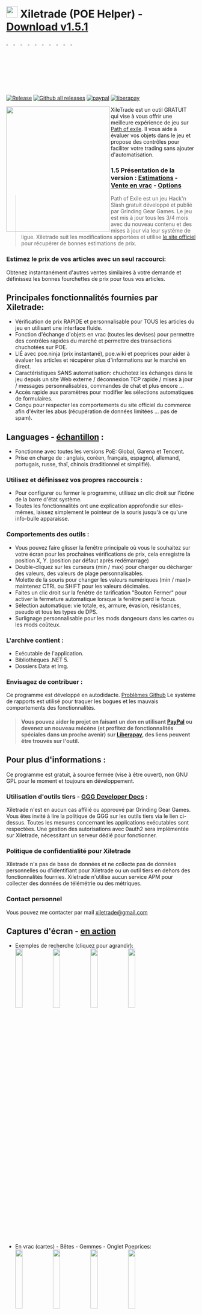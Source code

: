 # <img src="https://i.imgur.com/dhWQgtY.png" width="30" height="30"> Xiletrade (POE Helper) - [Download v1.5.1](https://github.com/maxensas/xiletrade/releases/download/1.5.1/Xiletrade_win-x64.rar)  

[<img width="3%" height="3%" src="https://user-images.githubusercontent.com/62154281/104107842-feae5080-52bf-11eb-8e8f-d8827f1f0334.png">](https://github.com/maxensas/xiletrade)
[<img width="3%" height="3%" src="https://user-images.githubusercontent.com/62154281/104107838-fd7d2380-52bf-11eb-8d47-f949fd7a3b58.png">](https://github.com/maxensas/xiletrade/blob/master/readme/README.kr.md)
[<img width="3%" height="3%" src="https://user-images.githubusercontent.com/62154281/104107835-fd7d2380-52bf-11eb-8e08-614b2610eca4.png">](https://github.com/maxensas/xiletrade/blob/master/readme/README.fr.md)
[<img width="3%" height="3%" src="https://user-images.githubusercontent.com/62154281/104107839-fe15ba00-52bf-11eb-807e-25088a595f33.png">](https://github.com/maxensas/xiletrade/blob/master/readme/README.es.md)
[<img width="3%" height="3%" src="https://user-images.githubusercontent.com/62154281/104107836-fd7d2380-52bf-11eb-8ba2-bcdc04dab8b9.png">](https://github.com/maxensas/xiletrade/blob/master/readme/README.de.md)
[<img width="3%" height="3%" src="https://user-images.githubusercontent.com/62154281/104107833-fce48d00-52bf-11eb-896a-c5671965cb51.png">](https://github.com/maxensas/xiletrade/blob/master/readme/README.pt.md)
[<img width="3%" height="3%" src="https://user-images.githubusercontent.com/62154281/104107837-fd7d2380-52bf-11eb-8df0-091c9d9cc05a.png">](https://github.com/maxensas/xiletrade/blob/master/readme/README.ru.md)
[<img width="3%" height="3%" src="https://user-images.githubusercontent.com/62154281/104107841-feae5080-52bf-11eb-8ca7-1f402cbf6e5e.png">](https://github.com/maxensas/xiletrade/blob/master/readme/README.th.md)
[<img width="3%" height="3%" src="https://user-images.githubusercontent.com/62154281/104107840-fe15ba00-52bf-11eb-939e-d98bba60877d.png">](https://github.com/maxensas/xiletrade/blob/master/readme/README.tw.md)
[<img width="3%" height="3%" src="https://user-images.githubusercontent.com/62154281/104107834-fce48d00-52bf-11eb-8902-02d5a6d457c8.png">](https://github.com/maxensas/xiletrade/blob/master/readme/README.cn.md)<br>  
[![Release](https://img.shields.io/github/release/maxensas/xiletrade.svg)](https://github.com/maxensas/xiletrade/releases/) 
[![Github all releases](https://img.shields.io/github/downloads/maxensas/xiletrade/total.svg)](https://GitHub.com/maxensas/xiletrade/releases/) [![paypal](https://img.shields.io/badge/Donate-Paypal-blue.svg)](https://www.paypal.com/donate/?hosted_button_id=48ZSB3UMNAU6J) [![liberapay](https://img.shields.io/liberapay/patrons/Xiletrade.svg?logo=liberapay)](https://fr.liberapay.com/Xiletrade/donate) 

<img align="left" width="275" height="332" src="https://user-images.githubusercontent.com/62154281/120821993-3dd28c00-c556-11eb-95ae-515e6a3399c4.png">

XileTrade est un outil GRATUIT qui vise à vous offrir une meilleure expérience de jeu sur [Path of exile](https://fr.pathofexile.com/). Il vous aide à évaluer vos objets dans le jeu et propose des contrôles pour faciliter votre trading sans ajouter d'automatisation.
### 1.5 Présentation de la version : [Estimations](https://youtu.be/4mP3uOsr8oc) - [Vente en vrac](https://youtu.be/6yuLZXTho-A) - [Options](https://youtu.be/libdIjrNM-8 )<br>
> Path of Exile est un jeu Hack'n Slash gratuit développé et publié par Grinding Gear Games. Le jeu est mis à jour tous les 3/4 mois avec du nouveau contenu et des mises à jour via leur système de ligue.
> Xiletrade suit les modifications apportées et utilise [le site officiel](https://fr.pathofexile.com/trade/search/) pour récupérer de bonnes estimations de prix.

### Estimez le prix de vos articles avec un seul raccourci:
Obtenez instantanément d'autres ventes similaires à votre demande et définissez les bonnes fourchettes de prix pour tous vos articles.

## Principales fonctionnalités fournies par Xiletrade:
* Vérification de prix RAPIDE et personnalisable pour TOUS les articles du jeu en utilisant une interface fluide.
* Fonction d'échange d'objets en vrac (toutes les devises) pour permettre des contrôles rapides du marché et permettre des transactions chuchotées sur POE.
* LIÉ avec poe.ninja (prix instantané), poe.wiki et poeprices pour aider à évaluer les articles et récupérer plus d'informations sur le marché en direct.
* Caractéristiques SANS automatisation: chuchotez les échanges dans le jeu depuis un site Web externe / déconnexion TCP rapide / mises à jour / messages personnalisables, commandes de chat et plus encore ...
* Accès rapide aux paramètres pour modifier les sélections automatiques de formulaires.
* Conçu pour respecter les comportements du site officiel du commerce afin d'éviter les abus (récupération de données limitées ... pas de spam).

## Languages - [échantillon](https://github.com/maxensas/xiletrade/blob/master/LANGUAGES.md) :
* Fonctionne avec toutes les versions PoE: Global, Garena et Tencent.
* Prise en charge de : anglais, coréen, français, espagnol, allemand, portugais, russe, thaï, chinois (traditionnel et simplifié).

### Utilisez et définissez vos propres raccourcis :
* Pour configurer ou fermer le programme, utilisez un clic droit sur l'icône de la barre d'état système.
* Toutes les fonctionnalités ont une explication approfondie sur elles-mêmes, laissez simplement le pointeur de la souris jusqu'à ce qu'une info-bulle apparaisse.

### Comportements des outils :
* Vous pouvez faire glisser la fenêtre principale où vous le souhaitez sur votre écran pour les prochaines vérifications de prix, cela enregistre la position X, Y. (position par défaut après redémarrage)
* Double-cliquez sur les curseurs (min / max) pour charger ou décharger des valeurs, des valeurs de plage personnalisables.
* Molette de la souris pour changer les valeurs numériques (min / max)> maintenez CTRL ou SHIFT pour les valeurs décimales.
* Faites un clic droit sur la fenêtre de tarification "Bouton Fermer" pour activer la fermeture automatique lorsque la fenêtre perd le focus.
* Sélection automatique: vie totale, es, armure, évasion, résistances, pseudo et tous les types de DPS.
* Surlignage personnalisable pour les mods dangeours dans les cartes ou les mods coûteux.

### L'archive contient :
* Exécutable de l'application.
* Bibliothèques .NET 5.
* Dossiers Data et Img.

### Envisagez de contribuer :
Ce programme est développé en autodidacte. [Problèmes Github](https://github.com/maxensas/xiletrade/issues) Le système de rapports est utilisé pour traquer les bogues et les mauvais comportements des fonctionnalités.
> #### Vous pouvez aider le projet en faisant un don en utilisant [PayPal](https://www.paypal.com/donate/?hosted_button_id=48ZSB3UMNAU6J) ou devenez un nouveau mécène (et profitez de fonctionnalités spéciales dans un proche avenir) sur [Liberapay](https://fr.liberapay.com/Xiletrade/), des liens peuvent être trouvés sur l'outil.

## Pour plus d'informations :
Ce programme est gratuit, à source fermée (vise à être ouvert), non GNU GPL pour le moment et toujours en développement.

### Utilisation d'outils tiers - [GGG Developer Docs](https://www.pathofexile.com/developer/docs/index#policy) :
Xiletrade n'est en aucun cas affilié ou approuvé par Grinding Gear Games.<br>
Vous êtes invité à lire la politique de GGG sur les outils tiers via le lien ci-dessus. Toutes les mesures concernant les applications exécutables sont respectées. Une gestion des autorisations avec 0auth2 sera implémentée sur Xiletrade, nécessitant un serveur dédié pour fonctionner.<br> 

### Politique de confidentialité pour Xiletrade
Xiletrade n'a pas de base de données et ne collecte pas de données personnelles ou d'identifiant pour Xiletrade ou un outil tiers en dehors des fonctionnalités fournies.
Xiletrade n'utilise aucun service APM pour collecter des données de télémétrie ou des métriques.

### Contact personnel
Vous pouvez me contacter par mail xiletrade@gmail.com

## Captures d'écran - [en action](https://github.com/maxensas/xiletrade/blob/master/SCREENSHOTS.md)
* Exemples de recherche (cliquez pour agrandir):  
<img src="https://user-images.githubusercontent.com/62154281/104071582-bfbdc380-5209-11eb-8702-e0488e2deb29.png" width="20%" height="20%"> <img src="https://user-images.githubusercontent.com/62154281/104071669-e8de5400-5209-11eb-8b78-b11148e33ce1.png" width="20%" height="20%"> <img src="https://user-images.githubusercontent.com/62154281/104071722-06132280-520a-11eb-94cf-6dc8a7fc357f.png" width="20%" height="20%"> <img src="https://user-images.githubusercontent.com/62154281/104071773-22af5a80-520a-11eb-8f64-2d44d4267db0.png" width="20%" height="20%">
* En vrac (cartes) - Bêtes - Gemmes - Onglet Poeprices:  
<img src="https://user-images.githubusercontent.com/62154281/104072417-79696400-520b-11eb-884b-4c2ab9687aa1.png" width="20%" height="20%"> <img src="https://user-images.githubusercontent.com/62154281/104072476-9b62e680-520b-11eb-834b-e8ca43e32f3c.png" width="20%" height="20%" align="top"> <img src="https://user-images.githubusercontent.com/62154281/104072512-addd2000-520b-11eb-878c-a9022ab55f26.png" width="20%" height="20%" align="top"> <img src="https://user-images.githubusercontent.com/62154281/104073427-f39ae800-520d-11eb-9266-24a44f6e9708.png" width="20%" height="20%" align="top">
* Paramètres Xiletrade:  
<img src="https://user-images.githubusercontent.com/62154281/104072131-d6b0e580-520a-11eb-97fe-6b917e9d5bb6.png" width="20%" height="20%"> <img src="https://user-images.githubusercontent.com/62154281/104072169-f7793b00-520a-11eb-8417-02b2d4185463.png" width="20%" height="20%"> <img src="https://user-images.githubusercontent.com/62154281/104072213-0e1f9200-520b-11eb-8c13-bab34c9a807a.png" width="20%" height="20%"> 
* Barre d'état système :  
     <img src="https://user-images.githubusercontent.com/62154281/104071973-7c178980-520a-11eb-8669-0527c3925b9e.png" width="30%" height="30%">
